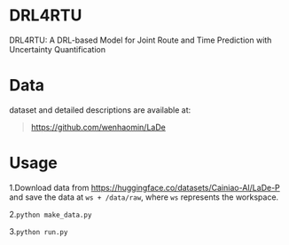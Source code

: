 # DRL4RTU
DRL4RTU: A DRL-based Model for Joint Route and Time Prediction with Uncertainty Quantification

# Data
dataset and detailed descriptions are available at:
>https://github.com/wenhaomin/LaDe

# Usage
1.Download data from https://huggingface.co/datasets/Cainiao-AI/LaDe-P and save the data at `ws + /data/raw`, where `ws` represents the workspace.

2.`python make_data.py`

3.`python run.py`
